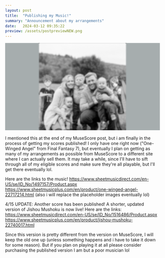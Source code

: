 ```yaml
---
layout: post
title:  "Publishing my Music!"
summary: "Announcement about my arrangements"
date:   2024-03-12 09:35:22
preview: /assets/postpreviewNEW.png
---
```


![Picture 1](/assets/fullsizeNEW.png)

I mentioned this at the end of my MuseScore post, but i am finally in the process of getting my scores published! I only have one right now ("One-Winged Angel" from Final Fantasy 7), but eventually I plan on getting as many of my arrangements as possible from
MuseScore to a different site where I can actually sell them. It may take a while, since I'll have to sift through all of my eligible scores and make sure they're all playable, but I'll get there eventually lol.

Here are the links to the music! https://www.sheetmusicdirect.com/en-US/se/ID_No/1497157/Product.aspx https://www.sheetmusicplus.com/en/product/one-winged-angel-22717214.html
(also i will replace the placeholder images eventually lol)

4/15 UPDATE: Another score has been published! A shorter, updated version of Jishou Mushoku is now live! Here are the links: 
https://www.sheetmusicdirect.com/en-US/se/ID_No/1516486/Product.aspx
https://www.sheetmusicplus.com/en/product/jishou-mushoku-22740017.html

Since this version is pretty different from the version on MuseScore, I will keep the old one up (unless something happens and i have to take it down for some reason). But if you plan on playing it at all please consider purchasing the published version I am but a poor musician lol
